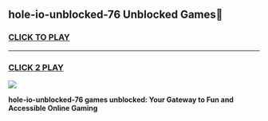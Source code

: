 
## hole-io-unblocked-76 Unblocked Games👋
<h3>
<a href="https://news.freeplayer.one?title=hole-io-unblocked-76&ref=16F">CLICK TO PLAY</a></h3>
<hr>

<h3>
<a href="https://news.freeplayer.one?title=hole-io-unblocked-76&ref=16F">CLICK 2 PLAY</a>
  
</h3>

<a href="https://news.freeplayer.one?title=hole-io-unblocked-76&ref=16F/"><img src="https://clearcache.store/games.png"></a>


**hole-io-unblocked-76 games unblocked: Your Gateway to Fun and Accessible Online Gaming**
